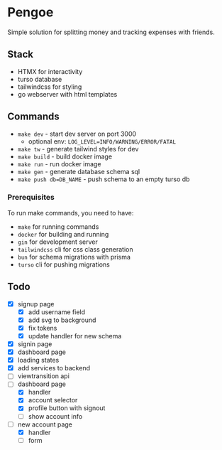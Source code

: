 # Pengoe

Simple solution for splitting money and tracking expenses with friends.

## Stack

- HTMX for interactivity
- turso database
- tailwindcss for styling
- go webserver with html templates

## Commands

- `make dev` - start dev server on port 3000
  - optional env: `LOG_LEVEL=INFO/WARNING/ERROR/FATAL`
- `make tw` - generate tailwind styles for dev
- `make build` - build docker image
- `make run` - run docker image
- `make gen` - generate database schema sql
- `make push db=DB_NAME` - push schema to an empty turso db

### Prerequisites

To run make commands, you need to have:

- `make` for running commands
- `docker` for building and running
- `gin` for development server
- `tailwindcss` cli for css class generation
- `bun` for schema migrations with prisma
- `turso` cli for pushing migrations

## Todo

- [x] signup page
  - [x] add username field
  - [x] add svg to background
  - [x] fix tokens
  - [x] update handler for new schema
- [x] signin page
- [x] dashboard page
- [x] loading states
- [x] add services to backend
- [ ] viewtransition api
- [ ] dashboard page
  - [x] handler
  - [x] account selector
  - [x] profile button with signout
  - [ ] show account info
- [ ] new account page
  - [x] handler
  - [ ] form
